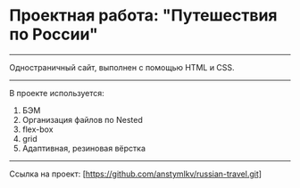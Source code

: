 # Проектная работа: "Путешествия по России"

***
Одностраничный сайт, выполнен с помощью HTML и CSS.

***
В проекте используется:
1. БЭМ
2. Организация файлов по Nested
3. flex-box
4. grid
5. Адаптивная, резиновая вёрстка

***
Cсылка на проект: [https://github.com/anstymlkv/russian-travel.git]

